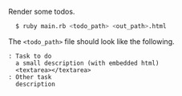 Render some todos.

```bash
  $ ruby main.rb <todo_path> <out_path>.html
```

The `<todo_path>` file should look like the following.

```
: Task to do
  a small description (with embedded html)
  <textarea></textarea>
: Other task
  description
```
